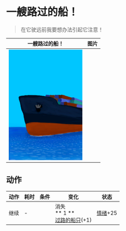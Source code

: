 # 一艘路过的船！  
> 在它驶远前我要想办法引起它注意！  
  
  一艘路过的船！  |   图片   
 ----  |  ----:   
   |  <img decoding="async" src="Sprite/Ship.png" href="a.md" style="max-width:300px;max-height:300px;">   
  
## 动作  
动作  |  耗时  |  条件  |  变化  |  状态  
----  |  ----  |  ----  |  ----  |  ----  
继续<br>  |  -  |    |  消失<br>** 1 **<br>  [过路的船只](PassingShip.md)(+1)<br>  |  [情绪](Morale.md)+25  
